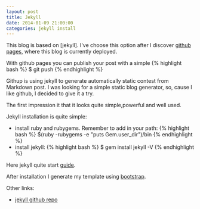 ```yaml
---
layout: post
title: Jekyll
date: 2014-01-09 21:00:00
categories: jekyll install
---
```


This blog is based on [jekyll].
I've choose this option after I discover [github pages], where this blog is currently deployed.

With github pages you can publish your post with a simple 
{% highlight bash %} $ git push {% endhighlight %}

Githup is using jekyll to generate automatically static contest from Markdown post.
I was looking for a simple static blog generator, so, cause I like github, I decided to give it a try.

The first impression it that it looks quite simple,powerful and well used. 

Jekyll installation is quite simple:

 + install ruby and rubygems. Remember to add  in your path: {% highlight bash %} $(ruby -rubygems -e "puts Gem.user_dir")/bin {% endhighlight %}
 + install jekyll: {% highlight bash %} $ gem install jekyll -V {% endhighlight %}
 
Here jekyll quite start [guide](http://jekyllrb.com/docs/quickstart/).

After installation I generate my template using [bootstrap].

Other links:

+ [jekyll github repo](https://github.com/mojombo/jekyll)

 
[bootstrap]: http://getbootstrap.com/

[github pages]: http://pages.github.com/